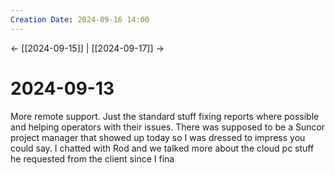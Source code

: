 ```yaml
---
Creation Date: 2024-09-16 14:00
---
```


<- [[2024-09-15]] | [[2024-09-17]]  ->

# 2024-09-13
More remote support. Just the standard stuff fixing reports where possible and helping operators with their issues. There was supposed to be a Suncor project manager that showed up today so I was dressed to impress you could say. I chatted with Rod and we talked more about the cloud pc stuff he requested from the client since I fina